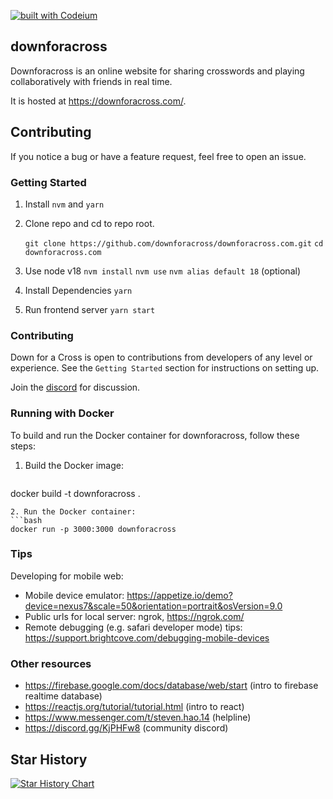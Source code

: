 [![built with Codeium](https://codeium.com/badges/main)](https://codeium.com/?repo_name=downforacross/downforacross.com
)

## downforacross 

Downforacross is an online website for sharing crosswords and playing collaboratively with friends in real time.

It is hosted at https://downforacross.com/.

## Contributing

If you notice a bug or have a feature request, feel free to open an issue.

### Getting Started

1. Install `nvm` and `yarn`

2. Clone repo and cd to repo root.

   `git clone https://github.com/downforacross/downforacross.com.git`
   `cd downforacross.com`

3. Use node v18
   `nvm install`
   `nvm use`
   `nvm alias default 18` (optional)

4. Install Dependencies
   `yarn`

5. Run frontend server
   `yarn start`

### Contributing

Down for a Cross is open to contributions from developers of any level or experience.
See the `Getting Started` section for instructions on setting up.

Join the [discord](https://discord.gg/KjPHFw8) for discussion.

### Running with Docker

To build and run the Docker container for downforacross, follow these steps:

1. Build the Docker image:
   ```bash
docker build -t downforacross .
   ```
2. Run the Docker container:
   ```bash
docker run -p 3000:3000 downforacross
   ```

### Tips

Developing for mobile web:

- Mobile device emulator: https://appetize.io/demo?device=nexus7&scale=50&orientation=portrait&osVersion=9.0
- Public urls for local server: ngrok, https://ngrok.com/
- Remote debugging (e.g. safari developer mode) tips: https://support.brightcove.com/debugging-mobile-devices

### Other resources

- https://firebase.google.com/docs/database/web/start (intro to firebase realtime database)
- https://reactjs.org/tutorial/tutorial.html (intro to react)
- https://www.messenger.com/t/steven.hao.14 (helpline)
- https://discord.gg/KjPHFw8 (community discord)

## Star History

[![Star History Chart](https://api.star-history.com/svg?repos=downforacross/downforacross.com&type=Date)](https://star-history.com/#downforacross/downforacross.com&Date)
